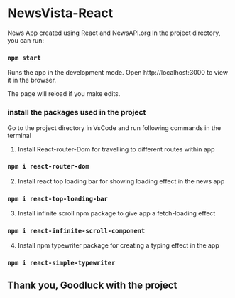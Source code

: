 # NewsVista-React
News App created using React and NewsAPI.org
In the project directory, you can run:

### `npm start`

Runs the app in the development mode.
Open http://localhost:3000 to view it in the browser.

The page will reload if you make edits.

### install the packages used in the project
Go to the project directory in VsCode and run following commands in the terminal
1. Install React-router-Dom for travelling to different routes within app
 ### `npm i react-router-dom`

2. Install react top loading bar for showing loading effect in the news app
 ### `npm i react-top-loading-bar`

3. Install infinite scroll npm package to give app a fetch-loading effect
 ### `npm i react-infinite-scroll-component`

4. Install npm typewriter package for creating a typing effect in the app
 ### `npm i react-simple-typewriter`  
## Thank you, Goodluck with the project
 
